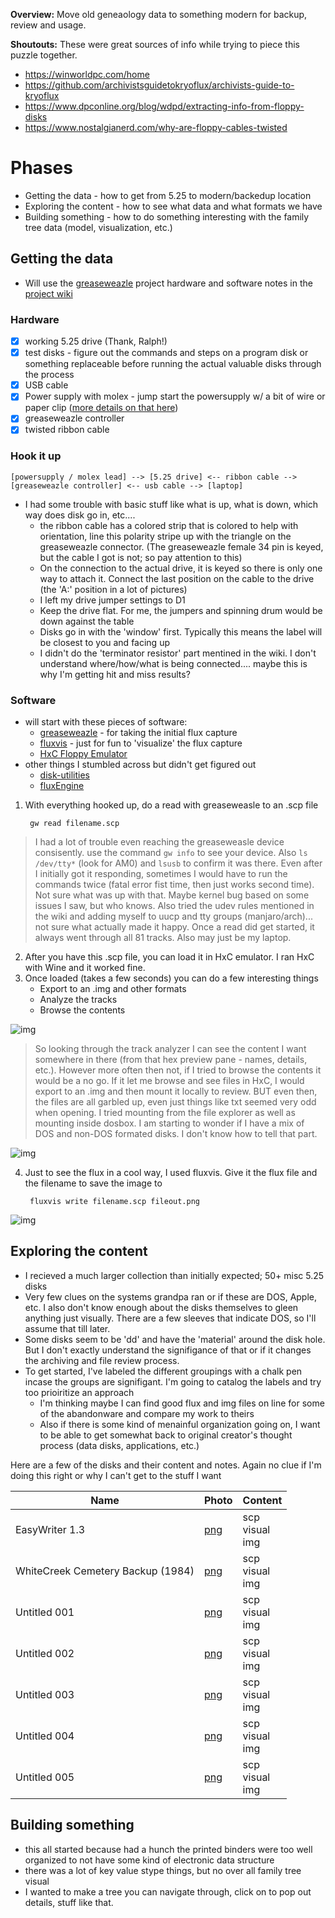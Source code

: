**Overview:** Move old geneaology data to something modern for backup, review and usage. 

**Shoutouts:** These were great sources of info while trying to piece this puzzle together.
- https://winworldpc.com/home
- https://github.com/archivistsguidetokryoflux/archivists-guide-to-kryoflux
- https://www.dpconline.org/blog/wdpd/extracting-info-from-floppy-disks
- https://www.nostalgianerd.com/why-are-floppy-cables-twisted

# Phases
- Getting the data - how to get from 5.25 to modern/backedup location
- Exploring the content - how to see what data and what formats we have
- Building something - how to do something interesting with the family tree data (model, visualization, etc.)

## Getting the data 
- Will use the [greaseweazle](https://github.com/keirf/Greaseweazle) project hardware and software notes in the [project wiki](https://github.com/keirf/greaseweazle/wiki)

### Hardware
   - [x] working 5.25 drive (Thank, Ralph!)
   - [x] test disks - figure out the commands and steps on a program disk or something replaceable before running the actual valuable disks through the process
   - [x] USB cable
   - [x] Power supply with molex - jump start the powersupply w/ a bit of wire or paper clip ([more details on that here](https://www.overclockersclub.com/guides/atx_psu_startup/))
   - [x] greaseweazle controller
   - [x] twisted ribbon cable
   
### Hook it up
```
[powersupply / molex lead] --> [5.25 drive] <-- ribbon cable --> [greaseweazle controller] <-- usb cable --> [laptop]
```    
- I had some trouble with basic stuff like what is up, what is down, which way does disk go in, etc....
   - the ribbon cable has a colored strip that is colored to help with orientation, line this polarity stripe up with the triangle on the greaseweazle connector. (The greaseweazle female 34 pin is keyed, but the cable I got is not; so pay attention to this)
  - On the connection to the actual drive, it is keyed so there is only one way to attach it. Connect the last position on the cable to the drive (the 'A:' position in a lot of pictures)
  - I left my drive jumper settings to D1
  - Keep the drive flat. For me, the jumpers and spinning drum would be down against the table
  - Disks go in with the 'window' first. Typically this means the label will be closest to you and facing up
  - I didn't do the 'terminator resistor' part mentined in the wiki. I don't understand where/how/what is being connected.... maybe this is why I'm getting hit and miss results?

### Software
-  will start with these pieces of software: 
   - [greaseweazle](https://github.com/keirf/greaseweazle) - for taking the initial flux capture
   - [fluxvis](https://github.com/adafruit/fluxvis) - just for fun to 'visualize' the flux capture
   - [HxC Floppy Emulator](https://hxc2001.com/download/floppy_drive_emulator/)
- other things I stumbled across but didn't get figured out
   - [disk-utilities](https://github.com/keirf/disk-utilities)
   - [fluxEngine](http://cowlark.com/fluxengine/index.html)

1) With everything hooked up, do a read with greaseweasle to an .scp file 

        gw read filename.scp

> I had a lot of trouble even reaching the greaseweasle device consisently. use the command `gw info` to see your device. Also `ls /dev/tty*` (look for AM0) and `lsusb` to confirm it was there. Even after I initially got it responding, sometimes I would have to run the commands twice (fatal error fist time, then just works second time). Not sure what was up with that. Maybe kernel bug based on some issues I saw, but who knows. Also tried the udev rules mentioned in the wiki and adding myself to uucp and tty groups (manjaro/arch)... not sure what actually made it happy. Once a read did get started, it always went through all 81 tracks. Also may just be my laptop.

2) After you have this .scp file, you can load it in HxC emulator. I ran HxC with Wine and it worked fine. 
3) Once loaded (takes a few seconds) you can do a few interesting things
   - Export to an .img and other formats
   - Analyze the tracks
   - Browse the contents

![img](https://raw.githubusercontent.com/mdwithrow/project-log/main/track-analyzer.gif)

> So looking through the track analyzer I can see the content I want somewhere in there (from that hex preview pane - names, details, etc.). However more often then not, if I tried to browse the contents it would be a no go. If it let me browse and see files in HxC, I would export to an .img and then mount it locally to review. BUT even then, the files are all garbled up, even just things like txt seemed very odd when opening. I tried mounting from the file explorer as well as mounting inside dosbox. I am starting to wonder if I have a mix of DOS and non-DOS formated disks. I don't know how to tell that part. 

![img](https://raw.githubusercontent.com/mdwithrow/project-log/main/null-sized-dos-image-invalid-disk.png)

4) Just to see the flux in a cool way, I used fluxvis. Give it the flux file and the filename to save the image to

        fluxvis write filename.scp fileout.png

![img](https://raw.githubusercontent.com/mdwithrow/project-log/main/fluxvis.png)

## Exploring the content
- I recieved a much larger collection than initially expected; 50+ misc 5.25 disks
- Very few clues on the systems grandpa ran or if these are DOS, Apple, etc. I also don't know enough about the disks themselves to gleen anything just visually. There are a few sleeves that indicate DOS, so I'll assume that till later.
- Some disks seem to be 'dd' and have the 'material' around the disk hole. But I don't exactly understand the signifigance of that or if it changes the archiving and file review process. 
- To get started, I've labeled the different groupings with a chalk pen incase the groups are signifigant. I'm going to catalog the labels and try too prioiritize an approach 
   - I'm thinking maybe I can find good flux and img files on line for some of the abandonware and compare my work to theirs
   - Also if there is some kind of menainful organization going on, I want to be able to get somewhat back to original creator's thought process (data disks, applications, etc.)

Here are a few of the disks and their content and notes. Again no clue if I'm doing this right or why I can't get to the stuff I want

| Name                               | Photo            | Content                        |
|------------------------------------|------------------|--------------------------------|
| EasyWriter 1.3                     | [png](clickhere) | scp<br>visual<br>img<br>       |
| WhiteCreek Cemetery Backup (1984)  | [png](clickhere) | scp<br>visual<br>img<br>       |
| Untitled 001                       | [png](clickhere) | scp<br>visual<br>img<br>       |
| Untitled 002                       | [png](clickhere) | scp<br>visual<br>img<br>       |
| Untitled 003                       | [png](clickhere) | scp<br>visual<br>img<br>       |
| Untitled 004                       | [png](clickhere) | scp<br>visual<br>img<br>       |
| Untitled 005                       | [png](clickhere) | scp<br>visual<br>img<br>       |

## Building something
- this all started because had a hunch the printed binders were too well organized to not have some kind of electronic data structure
- there was a lot of key value stype things, but no over all family tree visual
- I wanted to make a tree you can navigate through, click on to pop out details, stuff like that.

